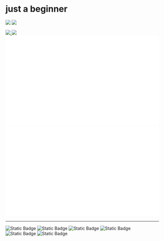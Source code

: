 # just a beginner
![](https://raw.githubusercontent.com/in-serinder/statsuse/master/generated/overview.svg)
![](https://raw.githubusercontent.com/in-serinder/statsuse/master/generated/languages.svg)

<a href="https://github.com/jstrieb/github-stats">
<img src="https://raw.githubusercontent.com/in-serinder/statsuse/master/generated/overview.svg#gh-dark-mode-only" />
<img src="https://raw.githubusercontent.com/in-serinder/statsuse/master/generated/languages.svg#gh-dark-mode-only" />
<img src="https://github.com/jstrieb/github-stats/blob/master/generated/overview.svg#gh-light-mode-only" />
<img src="https://github.com/jstrieb/github-stats/blob/master/generated/languages.svg#gh-light-mode-only" />
</a>


---
![Static Badge](https://img.shields.io/badge/Proficient-Linux-blue?logo=archlinux)
![Static Badge](https://img.shields.io/badge/Competent-javascript-%23F7DF1E?logo=javascript)
![Static Badge](https://img.shields.io/badge/Competent-Docker-%232496ED?logo=docker)
![Static Badge](https://img.shields.io/badge/Master-Python-%2350fe43?logo=python)
![Static Badge](https://img.shields.io/badge/Understand-VUE-%234FC08D?logo=vuedotjs)
![Static Badge](https://img.shields.io/badge/Familiar-Java-%23F80000?logo=oracle)
